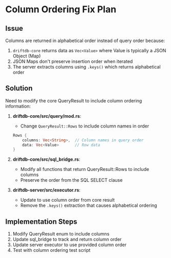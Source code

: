 # Column Ordering Fix Plan

## Issue
Columns are returned in alphabetical order instead of query order because:
1. `driftdb-core` returns data as `Vec<Value>` where Value is typically a JSON Object (Map)
2. JSON Maps don't preserve insertion order when iterated
3. The server extracts columns using `.keys()` which returns alphabetical order

## Solution
Need to modify the core QueryResult to include column ordering information:

1. **driftdb-core/src/query/mod.rs**:
   - Change `QueryResult::Rows` to include column names in order
   ```rust
   Rows {
       columns: Vec<String>,  // Column names in query order
       data: Vec<Value>       // Row data
   }
   ```

2. **driftdb-core/src/sql_bridge.rs**:
   - Modify all functions that return QueryResult::Rows to include columns
   - Preserve the order from the SQL SELECT clause

3. **driftdb-server/src/executor.rs**:
   - Update to use column order from core result
   - Remove the `.keys()` extraction that causes alphabetical ordering

## Implementation Steps
1. Modify QueryResult enum to include columns
2. Update sql_bridge to track and return column order
3. Update server executor to use provided column order
4. Test with column ordering test script